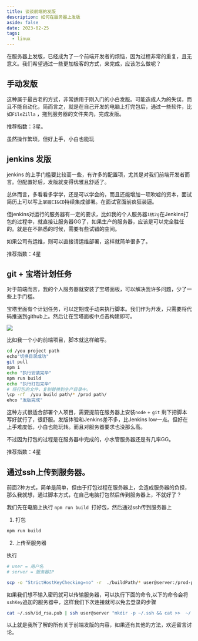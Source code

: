 ```yaml
---
title: 谈谈前端的发版
description: 如何在服务器上发版
aside: false
date: 2023-02-25
tags:
  - linux
---
```



在服务器上发版，已经成为了一个前端开发者的烦恼，因为过程非常的重复，且无意义。我们希望通过一些更加极客的方式，来完成，应该怎么做呢？

## 手动发版

这种属于最古老的方式，非常适用于刚入门的小白发版。可能造成人为的失误，而且不能自动化，简而言之，就是在自己开发的电脑上打完包后，通过一些软件，比如`FileZilla` ，拖到服务器的文件夹内，完成发版。

推荐指数：3星。

虽然操作繁琐，但好上手，小白也能玩

## jenkins 发版

jenkins 的上手门槛要比较高一些，有许多的配置项，尤其是对我们前端开发者而言。但配置好后，发版就变得优雅且舒适了。

总体而言，多看看多学学，还是可以学会的，而且还能增加一项吹嘘的资本，面试简历上可以写上`掌握CI&CD`持续集成部署。在面试官面前疯狂装逼。

但jenkins对运行的服务器有一定的要求，比如我的个人服务器`1核2g`在Jenkins打包的过程中，就直接让服务器GG了，如果生产的服务器，应该是可以完全胜任的。就是在不熟悉的时候，需要有些试错的空间。

如果公司有运维，则可以直接请运维部署，这样就简单很多了。

推荐指数：4星


## git + 宝塔计划任务

对于前端而言，我的个人服务器就安装了宝塔面板，可以解决我许多问题，少了一些上手门槛。

宝塔里面有个计划任务，可以定期或手动来执行脚本。我们作为开发，只需要将代码推送到github上。然后让在宝塔面板中点击构建即可。

![](https://s2.loli.net/2023/02/25/IMF6HUnjPbQzwcR.png)

比如我一个小的前端项目，脚本就这样编写。

```sh
cd /you project path
echo"切换目录成功"
git pull
npm i
echo "执行安装完毕" 
npm run build
echo "执行打包完毕"
# 将打包的文件，复制替换到生产目录中。
\cp -rf  /you build path/* /prod path/
ehco "发版完成"
```
这种方式很适合部署个人项目，需要提前在服务器上安装`node` + `git` 剩下把脚本写好就行了，很舒服。发版体验和Jenkins差不多，比Jenkins low一点。但好在上手难度低，小白也能玩转。而且对服务器要求也没那么高。

不过因为打包的过程是在服务器中完成的，小水管服务器还是有几率GG。

推荐指数：4星



## 通过ssh上传到服务器。

前面2种方式，简单是简单，但由于打包过程在服务器上，会造成服务器的负担，那么我就想，通过脚本方式，在自己电脑打包然后传到服务器上，不就好了？


我们先在电脑上执行 `npm run build `打好包，然后通过ssh传到服务器上

1. 打包

```sh
npm run build
```


2. 上传至服务器

执行
```sh
# user = 用户名
# server = 服务器IP

scp -o "StrictHostKeyChecking=no" -r  ./buildPath/* user@server:/prod-path/
```


如果我们想不输入密码就可以传输服务器，可以执行下面的命令,以下的命令会将`sshKey`追加的服务器中，这样我们下次连接就可以免去登录的步骤

```sh
cat ~/.ssh/id_rsa.pub | ssh user@server "mkdir -p ~/.ssh && cat >>  ~/.ssh/authorized_keys"
```


以上就是我所了解的所有关于前端发版的内容，如果还有其他的方法，欢迎留言讨论。